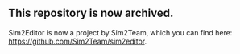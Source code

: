 ## This repository is now archived.

Sim2Editor is now a project by Sim2Team, which you can find here: https://github.com/Sim2Team/sim2editor.
